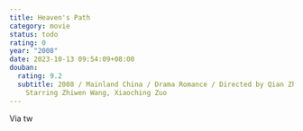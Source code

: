 ```yaml
---
title: Heaven's Path
category: movie
status: todo
rating: 0
year: "2008"
date: 2023-10-13 09:54:09+08:00
douban:
  rating: 9.2
  subtitle: 2008 / Mainland China / Drama Romance / Directed by Qian Zhang /
    Starring Zhiwen Wang, Xiaoching Zuo
---
```


Via tw

